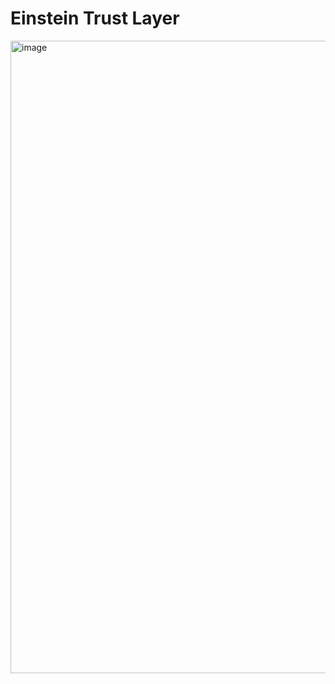 # Einstein Trust Layer

<img width="1919" height="1012" alt="image" src="https://github.com/user-attachments/assets/a3367ca8-8666-47a4-86bb-c79fc22089a0" />
